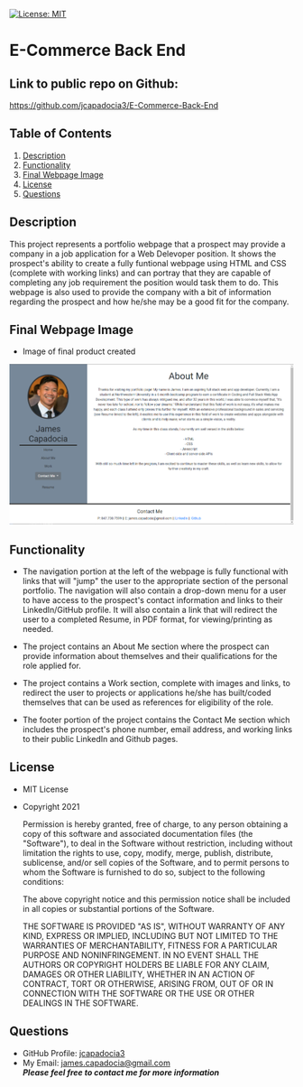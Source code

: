 [![License: MIT](https://img.shields.io/badge/License-MIT-yellow.svg)](https://opensource.org/licenses/MIT)
  
# E-Commerce Back End

## Link to public repo on Github:

https://github.com/jcapadocia3/E-Commerce-Back-End

## Table of Contents
1. [Description](#Description)
2. [Functionality](#Functionality)
2. [Final Webpage Image](#Final-Webpage-Image)
3. [License](#License)
4. [Questions](#Questions)

## Description
This project represents a portfolio webpage that a prospect may provide a company in a job application for a Web Delevoper position. It shows the prospect's ability to create a fully funtional webpage using HTML and CSS (complete with working links) and can portray that they are capable of completing any job requirement the position would task them to do. This webpage is also used to provide the company with a bit of information regarding the prospect and how he/she may be a good fit for the company.

## Final Webpage Image

- Image of final product created<br>
<img src="./assets/images/readmeimg.png" alt="Final Product" width="900">

## Functionality

- The navigation portion at the left of the webpage is fully functional with links that will "jump" the user to the appropriate section of the personal portfolio. The navigation will also contain a drop-down menu for a user to have access to the prospect's contact information and links to their LinkedIn/GitHub profile. It will also contain a link that will redirect the user to a completed Resume, in PDF format, for viewing/printing as needed.

- The project contains an About Me section where the prospect can provide information about themselves and their qualifications for the role applied for.

- The project contains a Work section, complete with images and links, to redirect the user to projects or applications he/she has built/coded themselves that can be used as references for eligibility of the role.

- The footer portion of the project contains the Contact Me section which includes the prospect's phone number, email address, and working links to their public LinkedIn and Github pages.

## License
- MIT License
- Copyright 2021

    Permission is hereby granted, free of charge, to any person obtaining a copy of this software and associated documentation files (the "Software"), to deal in the Software without restriction, including without limitation the rights to use, copy, modify, merge, publish, distribute, sublicense, and/or sell copies of the Software, and to permit persons to whom the Software is furnished to do so, subject to the following conditions:
    
    The above copyright notice and this permission notice shall be included in all copies or substantial portions of the Software.
    
    THE SOFTWARE IS PROVIDED "AS IS", WITHOUT WARRANTY OF ANY KIND, EXPRESS OR IMPLIED, INCLUDING BUT NOT LIMITED TO THE WARRANTIES OF MERCHANTABILITY, FITNESS FOR A PARTICULAR PURPOSE AND NONINFRINGEMENT. IN NO EVENT SHALL THE AUTHORS OR COPYRIGHT HOLDERS BE LIABLE FOR ANY CLAIM, DAMAGES OR OTHER LIABILITY, WHETHER IN AN ACTION OF CONTRACT, TORT OR OTHERWISE, ARISING FROM, OUT OF OR IN CONNECTION WITH THE SOFTWARE OR THE USE OR OTHER DEALINGS IN THE SOFTWARE.

## Questions
- GitHub Profile: <a href="https://github.com/jcapadocia3">jcapadocia3</a><br>
- My Email: james.capadocia@gmail.com<br>
***Please feel free to contact me for more information***